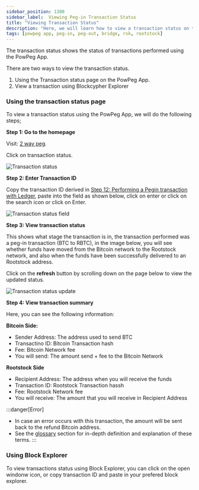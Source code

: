 ```yaml
---
sidebar_position: 1300
sidebar_label:  Viewing Peg-in Transaction Status
title: "Viewing Transaction Status"
description: "Here, we will learn how to view a transaction status on the PowPeg App."
tags: [powpeg app, peg-in, peg-out, bridge, rsk, rootstock]
---
```


The transaction status shows the status of transactions performed using the PowPeg App.

There are two ways to view the transaction status.

1. Using the Transaction status page on the PowPeg App.
2. View a transaction using Blockcypher Explorer

### Using the transaction status page

To view a transaction status using the PowPeg App, we will do the following steps;

**Step 1: Go to the homepage**

Visit: [2 way peg](https://powpeg.rootstock.io/). 

Click on transaction status.

![Transaction status](/img/resources/powpeg/first-page.png)

**Step 2: Enter Transaction ID**

Copy the transaction ID derived in [Step 12: Performing a Pegin transaction with Ledger](#performing-a-peg-in-transaction-with-ledger), paste into the field as shown below, click on enter or click on the search icon or click on Enter.

![Transaction status field](/img/resources/powpeg/transaction-status-field.png)

**Step 3: View transaction status**

This shows what stage the transaction is in, the transaction performed was a peg-in transaction (BTC to RBTC), in the image below, you will see whether funds have moved from the Bitcoin network to the Rootstock network, and also when the funds have been successfully delivered to an Rootstock address.

Click on the **refresh** button by scrolling down on the page below to view the updated status.


![Transaction status update](/img/resources/powpeg/transaction-status-pegin.png)


**Step 4: View transaction summary**

Here, you can see the following information:

**Bitcoin Side:**
- Sender Address: The address used to send BTC
- Transactino ID: Bitcoin Transaction hash
- Fee: Bitcoin Network fee
- You will send: The amount send + fee to the Bitcoin Network

**Rootstock Side**
- Recipient Address: The address when you will receive the funds
- Transaction ID: Rootstock Transaction hassh
- Fee: Rootstock Network fee
- You will receive: The amount that you will receive in Recipient Address

:::danger[Error]
- In case an error occurs with this transaction, the amount will be sent back to the refund Bitcoin address.
- See the [glossary](/resources/guides/powpeg-app/glossary/) section for in-depth definition and explanation of these terms.
:::

### Using Block Explorer

To view transactions status using Block Explorer, you can click on the open windonw icon, or copy transaction ID and paste in your prefered block explorer.

 